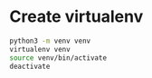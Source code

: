 # Create virtualenv

```bash
python3 -m venv venv
virtualenv venv
source venv/bin/activate
deactivate
```